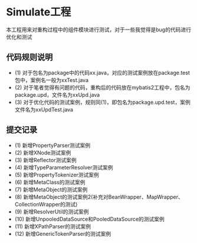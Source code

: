 # Simulate工程
本工程用来对重构过程中的组件模块进行测试，对于一些我觉得是bug的代码进行优化和测试

## 代码规则说明

* (1) 对于包名为package中的代码xx.java，对应的测试案例放在package.test包中，案例名一般为xxTest.java
* (2) 对于笔者觉得有问题的代码，重构后的代码放在mybatis2工程中，包名为package.upd，文件名为xxUpd.java
* (3) 对于优化代码的测试案例，规则同(1)，即包名为package.upd.test，案例文件名为xxUpdTest.java

## 提交记录
* (1) 新增PropertyParser测试案例
* (2) 新增XNode测试案例
* (3) 新增Reflector测试案例
* (4) 新增TypeParameterResolver测试案例
* (5) 新增PropertyTokenizer测试案例
* (6) 新增MetaClass的测试案例
* (7) 新增MetaObject的测试案例
* (8) 新增MetaObject的测试案例2(补充对BeanWrapper、MapWrapper、CollectionWrapper的测试)
* (9) 新增ResolverUtil的测试案例
* (10) 新增UnpooledDataSource和PooledDataSource的测试案例
* (11) 新增XPathParser的测试案例
* (12) 新增GenericTokenParser的测试案例